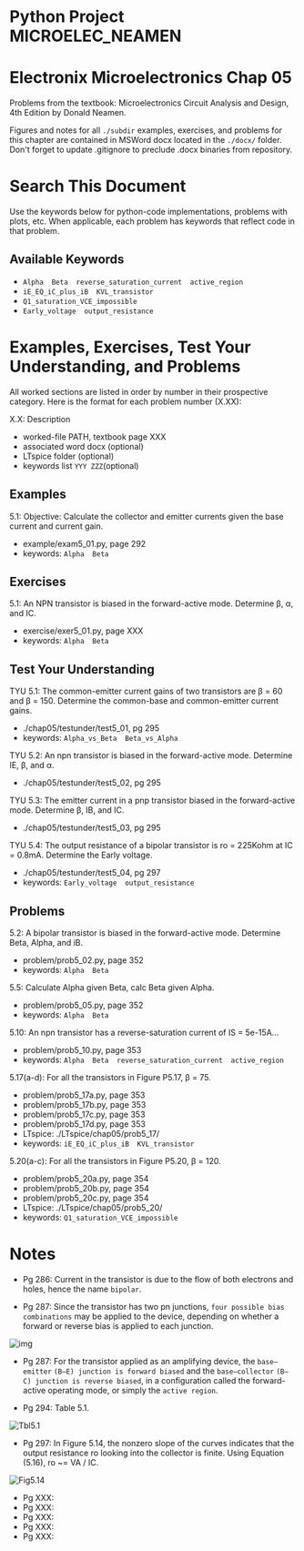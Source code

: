 # Python Project MICROELEC_NEAMEN
# Electronix Microelectronics Chap 05
Problems from the textbook: Microelectronics Circuit Analysis and Design, 4th Edition by Donald Neamen.

Figures and notes for all `./subdir` examples, exercises, and problems for this
chapter are contained in MSWord docx located in the `./docx/` folder.
Don't forget to update .gitignore to preclude .docx binaries from repository.

# Search This Document
Use the keywords below for python-code implementations, problems with plots, etc.
When applicable, each problem has keywords that reflect code in that problem.

## Available Keywords
* `Alpha  Beta  reverse_saturation_current  active_region`
* `iE_EQ_iC_plus_iB  KVL_transistor`
* `Q1_saturation_VCE_impossible`
* `Early_voltage  output_resistance`


# Examples, Exercises, Test Your Understanding, and Problems
All worked sections are listed in order by number in their prospective category.
Here is the format for each problem number (X.XX):

X.X: Description
* worked-file PATH, textbook page XXX
* associated word docx (optional)
* LTspice folder (optional)
* keywords list `YYY ZZZ`(optional)


## Examples
5.1: Objective: Calculate the collector and emitter currents given the
base current and current gain.
* example/exam5_01.py, page 292
* keywords: `Alpha  Beta`


## Exercises
5.1: An NPN transistor is biased in the forward-active mode.
Determine β, α, and IC.
* exercise/exer5_01.py, page XXX
* keywords: `Alpha  Beta`


## Test Your Understanding
TYU 5.1: The common-emitter current gains of two transistors are β = 60
and β = 150.
Determine the common-base and common-emitter current gains.
* ./chap05/testunder/test5_01, pg 295
* keywords: `Alpha_vs_Beta  Beta_vs_Alpha`

TYU 5.2: An npn transistor is biased in the forward-active mode.
Determine IE, β, and α.
* ./chap05/testunder/test5_02, pg 295

TYU 5.3: The emitter current in a pnp transistor biased in the forward-active
mode.  Determine β, IB, and IC.
* ./chap05/testunder/test5_03, pg 295

TYU 5.4: The output resistance of a bipolar transistor is ro = 225Kohm
at IC = 0.8mA. Determine the Early voltage.
* ./chap05/testunder/test5_04, pg 297
* keywords: `Early_voltage  output_resistance`


## Problems
5.2: A bipolar transistor is biased in the forward-active mode.  Determine
Beta, Alpha, and iB.
* problem/prob5_02.py, page 352
* keywords: `Alpha  Beta`

5.5: Calculate Alpha given Beta, calc Beta given Alpha.
* problem/prob5_05.py, page 352
* keywords: `Alpha  Beta`

5.10: An npn transistor has a reverse-saturation current of IS = 5e-15A...
* problem/prob5_10.py, page 353
* keywords: `Alpha  Beta  reverse_saturation_current  active_region`

5.17(a-d): For all the transistors in Figure P5.17, β = 75.
* problem/prob5_17a.py, page 353
* problem/prob5_17b.py, page 353
* problem/prob5_17c.py, page 353
* problem/prob5_17d.py, page 353
* LTspice: ./LTspice/chap05/prob5_17/
* keywords: `iE_EQ_iC_plus_iB  KVL_transistor`

5.20(a-c): For all the transistors in Figure P5.20, β = 120.
* problem/prob5_20a.py, page 354
* problem/prob5_20b.py, page 354
* problem/prob5_20c.py, page 354
* LTspice: ./LTspice/chap05/prob5_20/
* keywords: `Q1_saturation_VCE_impossible`


# Notes
* Pg 286: Current in the transistor is due to the flow of both electrons
and holes, hence the name `bipolar`.

* Pg 287: Since the transistor has two pn junctions, `four possible bias combinations`
may be applied to the device, depending on whether a forward or reverse bias
is applied to each junction.

![img](../../doc/mdimg/chap05_BJT_quadrant_operations.png)

* Pg 287: For the transistor applied as an amplifying device, the `base–emitter`
`(B–E) junction is forward biased` and the
`base–collector` `(B–C) junction is reverse biased`, in a configuration called
the forward-active operating mode, or simply the `active region`.

* Pg 294: Table 5.1.

![Tbl5.1](../../doc/mdimg/chap05_table5.1_BJT_I-V_ACTIVE_region.png)

* Pg 297: In Figure 5.14, the nonzero slope of the curves indicates that the
output resistance ro looking into the collector is finite.  Using
Equation (5.16), ro ~= VA / IC.

![Fig5.14](../../doc/mdimg/chap05_CE_Early_voltage.png)

* Pg XXX: 
* Pg XXX: 
* Pg XXX: 
* Pg XXX: 
* Pg XXX: 
